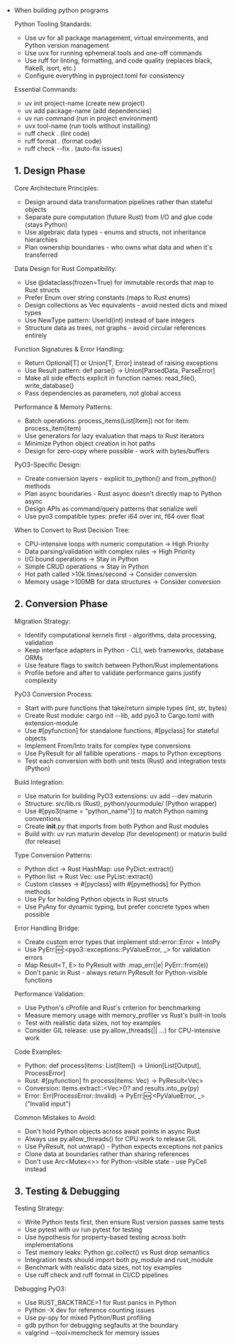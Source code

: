 - When building python programs

  Python Tooling Standards:
  - Use uv for all package management, virtual environments, and Python version management
  - Use uvx for running ephemeral tools and one-off commands
  - Use ruff for linting, formatting, and code quality (replaces black, flake8, isort, etc.)
  - Configure everything in pyproject.toml for consistency
  
  Essential Commands:
  - uv init project-name (create new project)
  - uv add package-name (add dependencies)
  - uv run command (run in project environment)
  - uvx tool-name (run tools without installing)
  - ruff check . (lint code)
  - ruff format . (format code)
  - ruff check --fix . (auto-fix issues)

  ## 1. Design Phase

  Core Architecture Principles:
  - Design around data transformation pipelines rather than stateful objects
  - Separate pure computation (future Rust) from I/O and glue code (stays Python)
  - Use algebraic data types - enums and structs, not inheritance hierarchies
  - Plan ownership boundaries - who owns what data and when it's transferred

  Data Design for Rust Compatibility:
  - Use @dataclass(frozen=True) for immutable records that map to Rust structs
  - Prefer Enum over string constants (maps to Rust enums)
  - Design collections as Vec<T> equivalents - avoid nested dicts and mixed types
  - Use NewType pattern: UserId(int) instead of bare integers
  - Structure data as trees, not graphs - avoid circular references entirely

  Function Signatures & Error Handling:
  - Return Optional[T] or Union[T, Error] instead of raising exceptions
  - Use Result pattern: def parse() -> Union[ParsedData, ParseError]
  - Make all side effects explicit in function names: read_file(), write_database()
  - Pass dependencies as parameters, not global access

  Performance & Memory Patterns:
  - Batch operations: process_items(List[Item]) not for item: process_item(item)
  - Use generators for lazy evaluation that maps to Rust iterators
  - Minimize Python object creation in hot paths
  - Design for zero-copy where possible - work with bytes/buffers

  PyO3-Specific Design:
  - Create conversion layers - explicit to_python() and from_python() methods
  - Plan async boundaries - Rust async doesn't directly map to Python async
  - Design APIs as command/query patterns that serialize well
  - Use pyo3 compatible types: prefer i64 over int, f64 over float

  When to Convert to Rust Decision Tree:
  - CPU-intensive loops with numeric computation → High Priority
  - Data parsing/validation with complex rules → High Priority  
  - I/O bound operations → Stay in Python
  - Simple CRUD operations → Stay in Python
  - Hot path called >10k times/second → Consider conversion
  - Memory usage >100MB for data structures → Consider conversion

  ## 2. Conversion Phase

  Migration Strategy:
  - Identify computational kernels first - algorithms, data processing, validation
  - Keep interface adapters in Python - CLI, web frameworks, database ORMs
  - Use feature flags to switch between Python/Rust implementations
  - Profile before and after to validate performance gains justify complexity

  PyO3 Conversion Process:
  - Start with pure functions that take/return simple types (int, str, bytes)
  - Create Rust module: cargo init --lib, add pyo3 to Cargo.toml with extension-module
  - Use #[pyfunction] for standalone functions, #[pyclass] for stateful objects
  - Implement From/Into traits for complex type conversions
  - Use PyResult<T> for all fallible operations - maps to Python exceptions
  - Test each conversion with both unit tests (Rust) and integration tests (Python)

  Build Integration:
  - Use maturin for building PyO3 extensions: uv add --dev maturin
  - Structure: src/lib.rs (Rust), python/yourmodule/ (Python wrapper)
  - Use #[pyo3(name = "python_name")] to match Python naming conventions
  - Create __init__.py that imports from both Python and Rust modules
  - Build with: uv run maturin develop (for development) or maturin build (for release)

  Type Conversion Patterns:
  - Python dict → Rust HashMap: use PyDict::extract()
  - Python list → Rust Vec: use PyList::extract() 
  - Custom classes → #[pyclass] with #[pymethods] for Python methods
  - Use Py<T> for holding Python objects in Rust structs
  - Use PyAny for dynamic typing, but prefer concrete types when possible

  Error Handling Bridge:
  - Create custom error types that implement std::error::Error + IntoPy<PyErr>
  - Use PyErr::new::<pyo3::exceptions::PyValueError, _> for validation errors
  - Map Result<T, E> to PyResult<T> with .map_err(|e| PyErr::from(e))
  - Don't panic in Rust - always return PyResult for Python-visible functions

  Performance Validation:
  - Use Python's cProfile and Rust's criterion for benchmarking
  - Measure memory usage with memory_profiler vs Rust's built-in tools
  - Test with realistic data sizes, not toy examples
  - Consider GIL release: use py.allow_threads(|| ...) for CPU-intensive work

  Code Examples:
  - Python: def process(items: List[Item]) -> Union[List[Output], ProcessError]
  - Rust: #[pyfunction] fn process(items: Vec<PyItem>) -> PyResult<Vec<PyOutput>>
  - Conversion: items.extract::<Vec<Item>>()? and results.into_py(py)
  - Error: Err(ProcessError::Invalid) → PyErr::new::<PyValueError, _>("Invalid input")

  Common Mistakes to Avoid:
  - Don't hold Python objects across await points in async Rust
  - Always use py.allow_threads() for CPU work to release GIL
  - Use PyResult, not unwrap() - Python expects exceptions not panics
  - Clone data at boundaries rather than sharing references
  - Don't use Arc<Mutex<>> for Python-visible state - use PyCell instead

  ## 3. Testing & Debugging

  Testing Strategy:
  - Write Python tests first, then ensure Rust version passes same tests
  - Use pytest with uv run pytest for testing
  - Use hypothesis for property-based testing across both implementations
  - Test memory leaks: Python gc.collect() vs Rust drop semantics
  - Integration tests should import both py_module and rust_module
  - Benchmark with realistic data sizes, not toy examples
  - Use ruff check and ruff format in CI/CD pipelines

  Debugging PyO3:
  - Use RUST_BACKTRACE=1 for Rust panics in Python
  - Python -X dev for reference counting issues  
  - Use py-spy for mixed Python/Rust profiling
  - gdb python for debugging segfaults at the boundary
  - valgrind --tool=memcheck for memory issues
